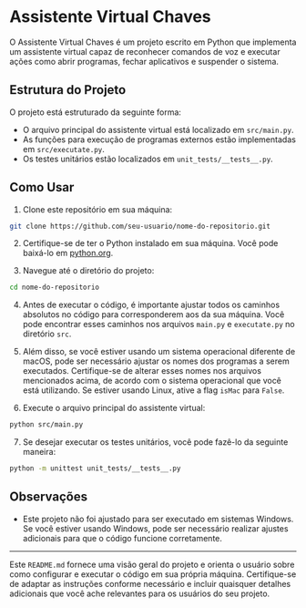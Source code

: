 # Assistente Virtual Chaves

O Assistente Virtual Chaves é um projeto escrito em Python que implementa um assistente virtual capaz de reconhecer comandos de voz e executar ações como abrir programas, fechar aplicativos e suspender o sistema.

## Estrutura do Projeto

O projeto está estruturado da seguinte forma:

- O arquivo principal do assistente virtual está localizado em `src/main.py`.
- As funções para execução de programas externos estão implementadas em `src/executate.py`.
- Os testes unitários estão localizados em `unit_tests/__tests__.py`.

## Como Usar

1. Clone este repositório em sua máquina:

```bash
git clone https://github.com/seu-usuario/nome-do-repositorio.git
```

2. Certifique-se de ter o Python instalado em sua máquina. Você pode baixá-lo em [python.org](https://www.python.org/downloads/).

3. Navegue até o diretório do projeto:

```bash
cd nome-do-repositorio
```

4. Antes de executar o código, é importante ajustar todos os caminhos absolutos no código para corresponderem aos da sua máquina. Você pode encontrar esses caminhos nos arquivos `main.py` e `executate.py` no diretório `src`.

5. Além disso, se você estiver usando um sistema operacional diferente de macOS, pode ser necessário ajustar os nomes dos programas a serem executados. Certifique-se de alterar esses nomes nos arquivos mencionados acima, de acordo com o sistema operacional que você está utilizando. Se estiver usando Linux, ative a flag `isMac` para `False`.

6. Execute o arquivo principal do assistente virtual:

```bash
python src/main.py
```

7. Se desejar executar os testes unitários, você pode fazê-lo da seguinte maneira:

```bash
python -m unittest unit_tests/__tests__.py
```

## Observações

- Este projeto não foi ajustado para ser executado em sistemas Windows. Se você estiver usando Windows, pode ser necessário realizar ajustes adicionais para que o código funcione corretamente.

---

Este `README.md` fornece uma visão geral do projeto e orienta o usuário sobre como configurar e executar o código em sua própria máquina. Certifique-se de adaptar as instruções conforme necessário e incluir quaisquer detalhes adicionais que você ache relevantes para os usuários do seu projeto.